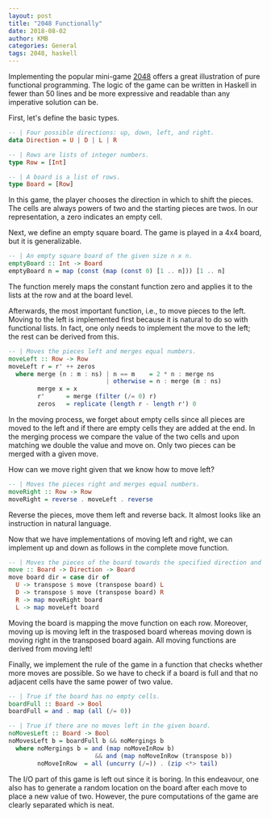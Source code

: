 ```yaml
---
layout: post
title: "2048 Functionally"
date: 2018-08-02
author: KMB
categories: General
tags: 2048, haskell
---
```


Implementing the popular mini-game [2048](https://gabrielecirulli.github.io/2048/) offers a great illustration of pure functional programming. The logic of the game can be written in Haskell in fewer than 50 lines and be more expressive and readable than any imperative solution can be.

First, let's define the basic types.

```haskell
-- | Four possible directions: up, down, left, and right.
data Direction = U | D | L | R

-- | Rows are lists of integer numbers.
type Row = [Int]

-- | A board is a list of rows.
type Board = [Row]
```

In this game, the player chooses the direction in which to shift the pieces. The cells are always powers of two and the starting pieces are twos. In our representation, a zero indicates an empty cell. 

Next, we define an empty square board. The game is played in a 4x4 board, but it is generalizable.

```haskell
-- | An empty square board of the given size n x n.
emptyBoard :: Int -> Board
emptyBoard n = map (const (map (const 0) [1 .. n])) [1 .. n]
```

The function merely maps the constant function zero and applies it to the lists at the row and at the board level.

Afterwards, the most important function, i.e., to move pieces to the left. Moving to the left is implemented first because it is natural to do so with functional lists. In fact, one only needs to implement the move to the left; the rest can be derived from this.

```haskell
-- | Moves the pieces left and merges equal numbers.
moveLeft :: Row -> Row
moveLeft r = r' ++ zeros
  where merge (n : m : ns) | n == m    = 2 * n : merge ns
                           | otherwise = n : merge (m : ns)
        merge x = x
        r'      = merge (filter (/= 0) r)
        zeros   = replicate (length r - length r') 0
```

In the moving process, we forget about empty cells since all pieces are moved to the left and if there are empty cells they are added at the end. In the merging process we compare the value of the two cells and upon matching we double the value and move on. Only two pieces can be merged with a given move.   

How can we move right given that we know how to move left? 

```haskell
-- | Moves the pieces right and merges equal numbers.
moveRight :: Row -> Row
moveRight = reverse . moveLeft . reverse     
```

Reverse the pieces, move them left and reverse back. It almost looks like an instruction in natural language.

Now that we have implementations of moving left and right, we can implement up and down as follows in the complete move function.

```haskell
-- | Moves the pieces of the board towards the specified direction and merges equal numbers.
move :: Board -> Direction -> Board
move board dir = case dir of 
  U -> transpose $ move (transpose board) L
  D -> transpose $ move (transpose board) R
  R -> map moveRight board
  L -> map moveLeft board
```

Moving the board is mapping the move function on each row. Moreover, moving up is moving left in the trasposed board whereas moving down is moving right in the transposed board again. All moving functions are derived from moving left!

Finally, we implement the rule of the game in a function that checks whether more moves are possible. So we have to check if a board is full and that no adjacent cells have the same power of two value.

```haskell
-- | True if the board has no empty cells.
boardFull :: Board -> Bool
boardFull = and . map (all (/= 0)) 

-- | True if there are no moves left in the given board.
noMovesLeft :: Board -> Bool
noMovesLeft b = boardFull b && noMergings b
  where noMergings b = and (map noMoveInRow b)
                        && and (map noMoveInRow (transpose b))
        noMoveInRow  = all (uncurry (/=)) . (zip <*> tail)
```

The I/O part of this game is left out since it is boring. In this endeavour, one also has to generate a random location on the board after each move to place a new value of two. However, the pure computations of the game are clearly separated which is neat.